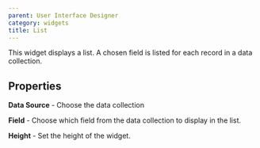 ```yaml
---
parent: User Interface Designer
category: widgets
title: List
---
```


This widget displays a list. A chosen field is listed for each record in a data collection.

## Properties

**Data Source** - Choose the data collection

**Field** - Choose which field from the data collection to display in the list.

**Height** - Set the height of the widget.
